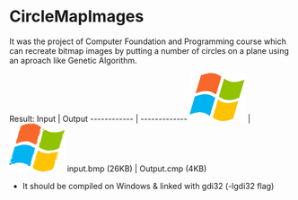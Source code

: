 # CircleMapImages
It was the project of Computer Foundation and Programming course which can recreate bitmap images by putting a number of circles on a plane using an aproach like Genetic Algorithm.

Result:
Input | Output
------------ | -------------
![I](/input.bmp) | ![O](/BitmapOutput.png)
input.bmp (26KB) | Output.cmp (4KB)

* It should be compiled on Windows & linked with gdi32 (-lgdi32 flag)
